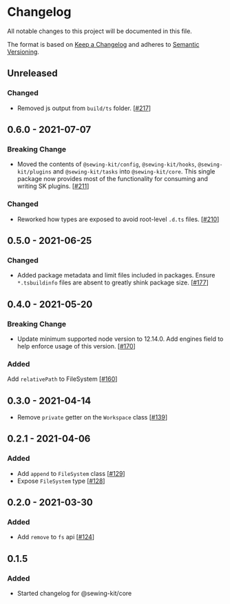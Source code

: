 # Changelog

All notable changes to this project will be documented in this file.

The format is based on [Keep a Changelog](http://keepachangelog.com/en/1.0.0/)
and adheres to [Semantic Versioning](http://semver.org/spec/v2.0.0.html).

## Unreleased

### Changed

- Removed js output from `build/ts` folder. [[#217](https://github.com/Shopify/sewing-kit-next/pull/217)]

## 0.6.0 - 2021-07-07

### Breaking Change

- Moved the contents of `@sewing-kit/config`, `@sewing-kit/hooks`, `@sewing-kit/plugins` and `@sewing-kit/tasks` into `@sewing-kit/core`. This single package now provides most of the functionality for consuming and writing SK plugins. [[#211](https://github.com/Shopify/sewing-kit-next/pull/211)]

### Changed

- Reworked how types are exposed to avoid root-level `.d.ts` files. [[#210](https://github.com/Shopify/sewing-kit-next/pull/210)]

## 0.5.0 - 2021-06-25

### Changed

- Added package metadata and limit files included in packages. Ensure `*.tsbuildinfo` files are absent to greatly shink package size. [[#177](https://github.com/Shopify/sewing-kit-next/pull/177)]

## 0.4.0 - 2021-05-20

### Breaking Change

- Update minimum supported node version to 12.14.0. Add engines field to help enforce usage of this version. [[#170](https://github.com/Shopify/sewing-kit-next/pull/170)]

### Added

Add `relativePath` to FileSystem [[#160](https://github.com/Shopify/sewing-kit-next/pull/160)]

## 0.3.0 - 2021-04-14

- Remove `private` getter on the `Workspace` class [[#139](https://github.com/Shopify/sewing-kit-next/pull/139)]

## 0.2.1 - 2021-04-06

### Added

- Add `append` to `FileSystem` class [[#129](https://github.com/Shopify/sewing-kit-next/pull/129)]
- Expose `FileSystem` type [[#128](https://github.com/Shopify/sewing-kit-next/pull/128)]

## 0.2.0 - 2021-03-30

### Added

- Add `remove` to `fs` api [[#124](https://github.com/Shopify/sewing-kit-next/pull/124)]

## 0.1.5

### Added

- Started changelog for @sewing-kit/core
